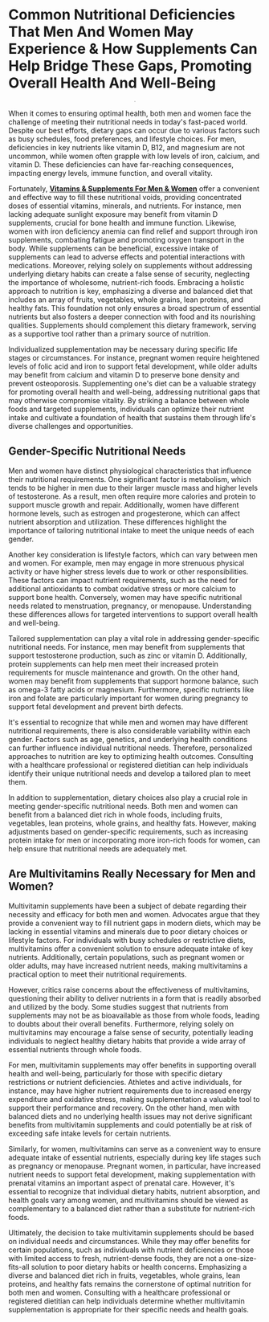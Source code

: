 # Common Nutritional Deficiencies That Men And Women May Experience & How Supplements Can Help Bridge These Gaps, Promoting Overall Health And Well-Being

<p align="center">  
<img style="border: 1px solid rgb(199, 199, 199); max-width: 900px;"
      alt=""
      border="0"
      data-original-height="832"
      data-original-width="1420"
      src="https://blogger.googleusercontent.com/img/b/R29vZ2xl/AVvXsEg7XrPRDUW5zuTeTp5DYhydxz5pGOWEf21chwCbSd0U0Ty-hQVKa2TRJaDpF8CMJZMX7Kmw5ZOTu7tH906BNcV0oN3m537anupPwJyhUX4603Xq8Ttv6y43fwyWLrM1tfPsLQP-zdCXT9IM1YmePDSjFGdIL1jeaSjAc8vXqBRwVraNL1QqMtiwg4k1G70D/s1600/Screenshot_32.jpg"
  />
</p>

When it comes to ensuring optimal health, both men and women face the challenge of meeting their nutritional needs in today's fast-paced world. Despite our best efforts, dietary gaps can occur due to various factors such as busy schedules, food preferences, and lifestyle choices. For men, deficiencies in key nutrients like vitamin D, B12, and magnesium are not uncommon, while women often grapple with low levels of iron, calcium, and vitamin D. These deficiencies can have far-reaching consequences, impacting energy levels, immune function, and overall vitality.

Fortunately, [**Vitamins & Supplements For Men & Women**](https://evexianutrition.com/) offer a convenient and effective way to fill these nutritional voids, providing concentrated doses of essential vitamins, minerals, and nutrients. For instance, men lacking adequate sunlight exposure may benefit from vitamin D supplements, crucial for bone health and immune function. Likewise, women with iron deficiency anemia can find relief and support through iron supplements, combating fatigue and promoting oxygen transport in the body.
While supplements can be beneficial, excessive intake of supplements can lead to adverse effects and potential interactions with medications. Moreover, relying solely on supplements without addressing underlying dietary habits can create a false sense of security, neglecting the importance of wholesome, nutrient-rich foods. Embracing a holistic approach to nutrition is key, emphasizing a diverse and balanced diet that includes an array of fruits, vegetables, whole grains, lean proteins, and healthy fats. This foundation not only ensures a broad spectrum of essential nutrients but also fosters a deeper connection with food and its nourishing qualities. Supplements should complement this dietary framework, serving as a supportive tool rather than a primary source of nutrition.

Individualized supplementation may be necessary during specific life stages or circumstances. For instance, pregnant women require heightened levels of folic acid and iron to support fetal development, while older adults may benefit from calcium and vitamin D to preserve bone density and prevent osteoporosis. Supplementing one's diet can be a valuable strategy for promoting overall health and well-being, addressing nutritional gaps that may otherwise compromise vitality. By striking a balance between whole foods and targeted supplements, individuals can optimize their nutrient intake and cultivate a foundation of health that sustains them through life's diverse challenges and opportunities.

## Gender-Specific Nutritional Needs

Men and women have distinct physiological characteristics that influence their nutritional requirements. One significant factor is metabolism, which tends to be higher in men due to their larger muscle mass and higher levels of testosterone. As a result, men often require more calories and protein to support muscle growth and repair. Additionally, women have different hormone levels, such as estrogen and progesterone, which can affect nutrient absorption and utilization. These differences highlight the importance of tailoring nutritional intake to meet the unique needs of each gender.

Another key consideration is lifestyle factors, which can vary between men and women. For example, men may engage in more strenuous physical activity or have higher stress levels due to work or other responsibilities. These factors can impact nutrient requirements, such as the need for additional antioxidants to combat oxidative stress or more calcium to support bone health. Conversely, women may have specific nutritional needs related to menstruation, pregnancy, or menopause. Understanding these differences allows for targeted interventions to support overall health and well-being.

Tailored supplementation can play a vital role in addressing gender-specific nutritional needs. For instance, men may benefit from supplements that support testosterone production, such as zinc or vitamin D. Additionally, protein supplements can help men meet their increased protein requirements for muscle maintenance and growth. On the other hand, women may benefit from supplements that support hormone balance, such as omega-3 fatty acids or magnesium. Furthermore, specific nutrients like iron and folate are particularly important for women during pregnancy to support fetal development and prevent birth defects.

It's essential to recognize that while men and women may have different nutritional requirements, there is also considerable variability within each gender. Factors such as age, genetics, and underlying health conditions can further influence individual nutritional needs. Therefore, personalized approaches to nutrition are key to optimizing health outcomes. Consulting with a healthcare professional or registered dietitian can help individuals identify their unique nutritional needs and develop a tailored plan to meet them.

In addition to supplementation, dietary choices also play a crucial role in meeting gender-specific nutritional needs. Both men and women can benefit from a balanced diet rich in whole foods, including fruits, vegetables, lean proteins, whole grains, and healthy fats. However, making adjustments based on gender-specific requirements, such as increasing protein intake for men or incorporating more iron-rich foods for women, can help ensure that nutritional needs are adequately met.

## Are Multivitamins Really Necessary for Men and Women?

Multivitamin supplements have been a subject of debate regarding their necessity and efficacy for both men and women. Advocates argue that they provide a convenient way to fill nutrient gaps in modern diets, which may be lacking in essential vitamins and minerals due to poor dietary choices or lifestyle factors. For individuals with busy schedules or restrictive diets, multivitamins offer a convenient solution to ensure adequate intake of key nutrients. Additionally, certain populations, such as pregnant women or older adults, may have increased nutrient needs, making multivitamins a practical option to meet their nutritional requirements.

However, critics raise concerns about the effectiveness of multivitamins, questioning their ability to deliver nutrients in a form that is readily absorbed and utilized by the body. Some studies suggest that nutrients from supplements may not be as bioavailable as those from whole foods, leading to doubts about their overall benefits. Furthermore, relying solely on multivitamins may encourage a false sense of security, potentially leading individuals to neglect healthy dietary habits that provide a wide array of essential nutrients through whole foods.

For men, multivitamin supplements may offer benefits in supporting overall health and well-being, particularly for those with specific dietary restrictions or nutrient deficiencies. Athletes and active individuals, for instance, may have higher nutrient requirements due to increased energy expenditure and oxidative stress, making supplementation a valuable tool to support their performance and recovery. On the other hand, men with balanced diets and no underlying health issues may not derive significant benefits from multivitamin supplements and could potentially be at risk of exceeding safe intake levels for certain nutrients.

Similarly, for women, multivitamins can serve as a convenient way to ensure adequate intake of essential nutrients, especially during key life stages such as pregnancy or menopause. Pregnant women, in particular, have increased nutrient needs to support fetal development, making supplementation with prenatal vitamins an important aspect of prenatal care. However, it's essential to recognize that individual dietary habits, nutrient absorption, and health goals vary among women, and multivitamins should be viewed as complementary to a balanced diet rather than a substitute for nutrient-rich foods.

Ultimately, the decision to take multivitamin supplements should be based on individual needs and circumstances. While they may offer benefits for certain populations, such as individuals with nutrient deficiencies or those with limited access to fresh, nutrient-dense foods, they are not a one-size-fits-all solution to poor dietary habits or health concerns. Emphasizing a diverse and balanced diet rich in fruits, vegetables, whole grains, lean proteins, and healthy fats remains the cornerstone of optimal nutrition for both men and women. Consulting with a healthcare professional or registered dietitian can help individuals determine whether multivitamin supplementation is appropriate for their specific needs and health goals.
